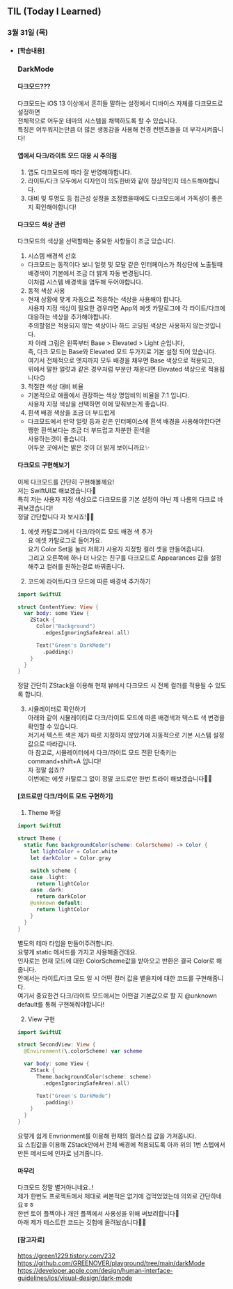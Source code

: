 ## TIL (Today I Learned)

### 3월 31일 (목)   

- #### [학습내용] 
  ### DarkMode    
  
  #### 다크모드???      
  다크모드는 iOS 13 이상에서 흔히들 말하는 설정에서 디바이스 자체를 다크모드로 설정하면   
  전체적으로 어두운 테마의 시스템을 채택하도록 할 수 있습니다.   
  특징은 어두워지는만큼 더 많은 생동감을 사용해 전경 컨텐츠들을 더 부각시켜줍니다!      

  #### 앱에서 다크/라이트 모드 대응 시 주의점   
  1. 앱도 다크모드에 따라 잘 반영해야합니다.   
  2. 라이트/다크 모두에서 디자인이 의도한바와 같이 정상적인지 테스트해야합니다.   
  3. 대비 및 투명도 등 접근성 설정을 조정했을때에도 다크모드에서 가독성이 좋은지 확인해야합니다!       

  #### 다크모드 색상 관련    
  다크모드의 색상을 선택할때는 중요한 사항들이 조금 있습니다.    
  1. 시스템 배경색 선호    
    - 다크모드는 동적이다 보니 얼럿 및 모달 같은 인터페이스가 최상단에 노출될때 배경색이 기본에서 조금 더 밝게 자동 변경됩니다.    
  이처럼 시스템 배경색을 염두해 두어야합니다.    
  2. 동적 색상 사용    
    - 현재 상황에 맞게 자동으로 적응하는 색상을 사용해야 합니다.   
      사용자 지정 색상이 필요한 경우라면 App의 에셋 카탈로그에 각 라이트/다크에 대응하는 색상을 추가해야합니다.   
      주의할점은 적용되지 않는 색상이나 하드 코딩된 색상은 사용하지 않는것입니다.   
      자 아래 그림은 왼쪽부터 Base > Elevated > Light 순입니다,   
      즉, 다크 모드는 Base와 Elevated 모드 두가지로 기본 설정 되어 있습니다.   
      여기서 전체적으로 엣지까지 모두 배경을 채우면 Base 색상으로 적용되고,   
      위에서 말한 얼럿과 같은 경우처럼 부분만 채운다면 Elevated 색상으로 적용됩니다🙃   

  3. 적절한 색상 대비 비율   
    - 기본적으로 애플에서 권장하는 색상 명암비의 비율을 7:1 입니다.    
      사용자 지정 색상을 선택하면 이에 맞춰보는게 좋습니다.   
  4. 흰색 배경 색상을 조금 더 부드럽게    
    - 다크모드에서 만약 얼럿 등과 같은 인터페이스에 흰색 배경을 사용해야한다면 쨍한 흰색보다는 조금 더 부드럽고 차분한 흰색을   
      사용하는것이 좋습니다.   
      어두운 곳에서는 밝은 것이 더 밝게 보이니까요✨   

  #### 다크모드 구현해보기   
  이제 다크모드를 간단히 구현해볼께요!   
  저는 SwiftUI로 해보겠습니다🙌   
  특히 저는 사용자 지정 색상으로 다크모드를 기본 설정이 아닌 제 나름의 다크로 바꿔보겠습니다!   
  정말 간단합니다 자 보시죠!🙋🏻   

  1. 에셋 카탈로그에서 다크/라이트 모드 배경 색 추가   
  요 에셋 카탈로그로 들어가요.    
  요기 Color Set을 눌러 저희가 사용자 지정할 컬러 셋을 만들어줍니다.    
  그리고 오른쪽에 하나 더 나오는 친구를 다크모드로 Appearances 값을 설정해주고 컬러를 원하는걸로 바꿔줍니다.   

  2. 코드에 라이트/다크 모드에 따른 배경색 추가하기   
  ```swift
  import SwiftUI
  
  struct ContentView: View {
    var body: some View {
      ZStack {
        Color("Background")
          .edgesIgnoringSafeArea(.all)
  
        Text("Green's DarkMode")
          .padding()
      }
    }
  }
  ```
  정말 간단히 ZStack을 이용해 현재 뷰에서 다크모드 시 전체 컬러를 적용될 수 있도록 합니다.    

  3. 시뮬레이터로 확인하기    
  아래와 같이 시뮬레이터로 다크/라이트 모드에 따른 배경색과 텍스트 색 변경을 확인할 수 있습니다.   
  저기서 텍스트 색은 제가 따로 지정하지 않았기에 자동적으로 기본 시스템 설정값으로 따라갑니다.   
  아 참고로, 시뮬레이터에서 다크/라이트 모드 전환 단축키는 command+shift+A 입니다!    
  자 정말 쉽죠!?    
  이번에는 에셋 카탈로그 없이 정말 코드로만 한번 트라이 해보겠습니다🏃🏻   
  
  #### [코드로만 다크/라이트 모드 구현하기]   

  1. Theme 파일    
  ```swift
  import SwiftUI
  
  struct Theme {
    static func backgroundColor(scheme: ColorScheme) -> Color {
      let lightColor = Color.white
      let darkColor = Color.gray
  
      switch scheme {
      case .light:
        return lightColor
      case .dark:
        return darkColor
      @unknown default:
        return lightColor
      }
    }
  }
  ```
  별도의 테마 타입을 만들어주려합니다.   
  요렇게 static 메서드를 가지고 사용해줄건데요.   
  인자로는 현재 모드에 대한 ColorScheme값을 받아오고 반환은 결국 Color로 해줍니다.   
  안에서는 라이트/다크 모드 일 시 어떤 컬러 값을 뱉을지에 대한 코드를 구현해줍니다.   
  여기서 중요한건 다크/라이트 모드에서는 어떤걸 기본값으로 할 지 @unknown default를 통해 구현해줘야합니다!   

  2. View 구현    
  ```swift
  import SwiftUI
  
  struct SecondView: View {
    @Environment(\.colorScheme) var scheme
  
    var body: some View {
      ZStack {
        Theme.backgroundColor(scheme: scheme)
          .edgesIgnoringSafeArea(.all)
  
        Text("Green's DarkMode")
          .padding()
      }
    }
  }
  ```
  요렇게 쉽게 Envrionment를 이용해 현재의 컬러스킴 값을 가져옵니다.   
  요 스킴값을 이용해 ZStack안에서 전체 배경에 적용되도록 아까 위의 1번 스텝에서 만든 메서드에 인자로 넘겨줍니다.   

  #### 마무리   
  다크모드 정말 별거아니네요..!   
  제가 한번도 프로젝트에서 제대로 써본적은 없기에 겁먹었었는데 의외로 간단하네요ㅎㅎ   
  한번 토이 플젝이나 개인 플젝에서 사용성을 위해 써보려합니다🙌   
  아래 제가 테스트한 코드는 깃헙에 올려놨습니다🙋🏻   

  #### [참고자료]    
  
  https://green1229.tistory.com/232   
  https://github.com/GREENOVER/playground/tree/main/darkMode    
  https://developer.apple.com/design/human-interface-guidelines/ios/visual-design/dark-mode   

